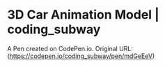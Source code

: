 # 3D Car Animation Model | coding_subway

A Pen created on CodePen.io. Original URL: (https://codepen.io/coding_subway/pen/mdGeEeV)

